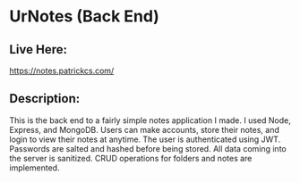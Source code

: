 # UrNotes (Back End)

## Live Here:
https://notes.patrickcs.com/

## Description:
This is the back end to a fairly simple notes application I made. I used Node, Express, and MongoDB. Users can make accounts, store their notes, and login to view their notes at anytime. The user is authenticated using JWT. Passwords are salted and hashed before being stored. All data coming into the server is sanitized. CRUD operations for folders and notes are implemented.
